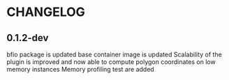 # CHANGELOG

## 0.1.2-dev

bfio package is updated
base container image is updated
Scalability of the plugin is improved and now able to compute polygon coordinates on low memory instances
Memory profiling test are added
